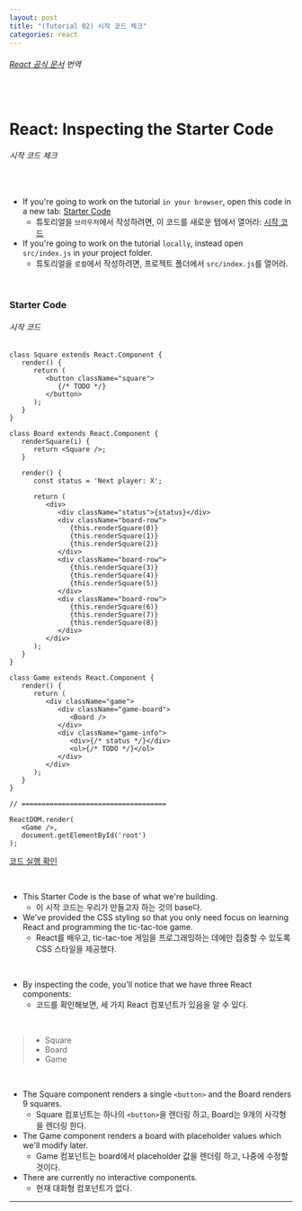 ```yaml
---
layout: post
title: "(Tutorial 02) 시작 코드 체크"
categories: react
---
```


###### [React 공식 문서](https://reactjs.org/tutorial/tutorial.html#inspecting-the-starter-code) 번역

<br>

# React: Inspecting the Starter Code

###### 시작 코드 체크

<br>

- If you're going to work on the tutorial `in your browser`, open this code in a new tab: [Starter Code](https://codepen.io/gaearon/pen/oWWQNa?editors=0010)
  - 튜토리얼을 `브라우저`에서 작성하려면, 이 코드를 새로운 탭에서 열어라: [시작 코드](https://codepen.io/gaearon/pen/oWWQNa?editors=0010)
- If you're going to work on the tutorial `locally`, instead open `src/index.js` in your project folder.
  - 튜토리얼을 `로컬`에서 작성하려면, 프로젝트 폴더에서 `src/index.js`를 열어라.

<br>

### Starter Code

###### 시작 코드

```react
class Square extends React.Component {
   render() {
      return (
         <button className="square">
            {/* TODO */}
         </button>
      );
   }
}

class Board extends React.Component {
   renderSquare(i) {
      return <Square />;
   }
   
   render() {
      const status = 'Next player: X';
      
      return (
         <div>
            <div className="status">{status}</div>
            <div className="board-row">
               {this.renderSquare(0)}
               {this.renderSquare(1)}
               {this.renderSquare(2)}
            </div>
            <div className="board-row">
               {this.renderSquare(3)}
               {this.renderSquare(4)}
               {this.renderSquare(5)}
            </div>
            <div className="board-row">
               {this.renderSquare(6)}
               {this.renderSquare(7)}
               {this.renderSquare(8)}
            </div>
         </div>
      );
   }
}

class Game extends React.Component {
   render() {
      return (
         <div className="game">
            <div className="game-board">
               <Board />
            </div>
            <div className="game-info">
               <div>{/* status */}</div>
               <ol>{/* TODO */}</ol>
            </div>
         </div>
      );
   }
}

// ====================================

ReactDOM.render(
   <Game />,
   document.getElementById('root')
);
```

[코드 실행 확인](https://reactjs.org/tutorial/tutorial.html#passing-data-through-props)

<br>

- This Starter Code is the base of what we're building.
  - 이 시작 코드는 우리가 만들고자 하는 것의 base다.
- We've provided the CSS styling so that you only need focus on learning React and programming the tic-tac-toe game.
  - React를 배우고, tic-tac-toe 게임을 프로그래밍하는 데에만 집중할 수 있도록 CSS 스타일을 제공했다.

<br>

- By inspecting the code, you'll notice that we have three React components:
  - 코드를 확인해보면, 세 가지 React 컴포넌트가 있음을 알 수 있다.

<br>

> - Square
> - Board
> - Game

<br>

- The Square component renders a single `<button>` and the Board renders 9 squares.
  - Square 컴포넌트는 하나의 `<button>`을 렌더링 하고, Board는 9개의 사각형을 렌더링 한다.
- The Game component renders a board with placeholder values which we'll modify later.
  - Game 컴포넌트는 board에서 placeholder 값을 렌더링 하고, 나중에 수정할 것이다.
- There are currently no interactive components.
  - 현재 대화형 컴포넌트가 없다.

------

<br>